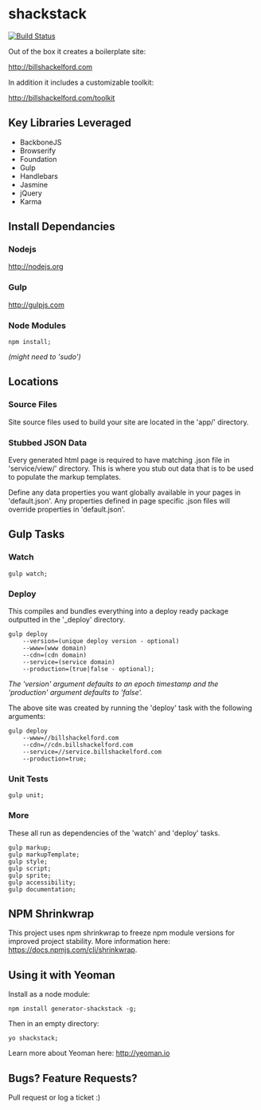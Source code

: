 # shackstack

[![Build Status](https://travis-ci.org/bshack/shackstack.svg?branch=master)](https://travis-ci.org/bshack/shackstack)

Out of the box it creates a boilerplate site:

http://billshackelford.com

In addition it includes a customizable toolkit:

http://billshackelford.com/toolkit

## Key Libraries Leveraged

- BackboneJS
- Browserify
- Foundation
- Gulp
- Handlebars
- Jasmine
- jQuery
- Karma

## Install Dependancies

### Nodejs

http://nodejs.org

### Gulp

http://gulpjs.com

### Node Modules

```
npm install;
```

_(might need to 'sudo')_

## Locations

### Source Files

Site source files used to build your site are located in the 'app/' directory.

### Stubbed JSON Data

Every generated html page is required to have matching .json file in 'service/view/' directory. This is where you stub out data that is to be used to populate the markup templates.

Define any data properties you want globally available in your pages in 'default.json'. Any properties defined in page specific .json files will override properties in 'default.json'.

## Gulp Tasks

### Watch

```
gulp watch;
```

### Deploy

This compiles and bundles everything into a deploy ready package outputted in the '\_deploy' directory.

```
gulp deploy
    --version=(unique deploy version - optional)
    --www=(www domain)
    --cdn=(cdn domain)
    --service=(service domain)
    --production=(true|false - optional);
```

_The 'version' argument defaults to an epoch timestamp and the 'production' argument defaults to 'false'._

The above site was created by running the 'deploy' task with the following arguments:

```
gulp deploy
    --www=//billshackelford.com
    --cdn=//cdn.billshackelford.com
    --service=//service.billshackelford.com
    --production=true;
```

### Unit Tests

```
gulp unit;
```

### More

These all run as dependencies of the 'watch' and 'deploy' tasks.

```
gulp markup;
gulp markupTemplate;
gulp style;
gulp script;
gulp sprite;
gulp accessibility;
gulp documentation;
```

## NPM Shrinkwrap

This project uses npm shrinkwrap to freeze npm module versions for improved project stability. More information here: https://docs.npmjs.com/cli/shrinkwrap.

## Using it with Yeoman

Install as a node module:

```
npm install generator-shackstack -g;
```

Then in an empty directory:

```
yo shackstack;
```

Learn more about Yeoman here: http://yeoman.io

## Bugs? Feature Requests?

Pull request or log a ticket :)
